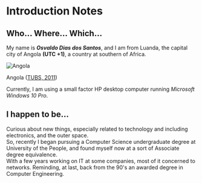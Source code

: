 # Introduction Notes

## Who... Where... Which...
My name is __*Osvaldo Dias dos Santos*__, and I am from Luanda, the capital city of Angola __(UTC +1)__, a country at southern of Africa.

![Angola](https://upload.wikimedia.org/wikipedia/commons/8/8d/Angola_in_Africa.svg)  

Angola ([TUBS, 2011](https://commons.wikimedia.org/wiki/File:Angola_in_Africa.svg))  

Currently, I am using a small factor HP desktop computer running _Microsoft Windows 10 Pro_.
  
  
## I happen to be...
Curious about new things, especially related to technology and including electronics, and the outer space.  
So, recently I began pursuing a Computer Science undergraduate degree at University of the People, and found myself now at a sort of Associate degree equivalence.  
With a few years working on IT at some companies, most of it concerned to networks. Reminding, at last, back from the 90's an awarded degree in Computer Engineering.
